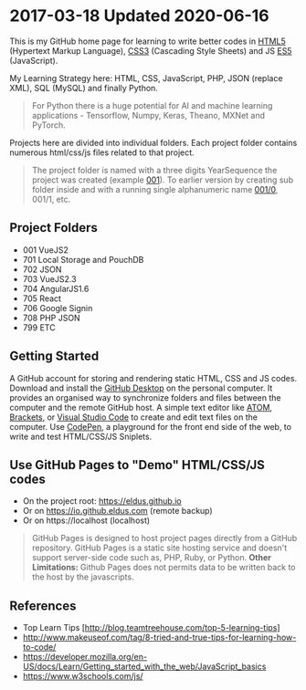 # 2017-03-18 Updated 2020-06-16

This is my GitHub home page for learning to write better codes in [HTML5](https://en.wikipedia.org/wiki/HTML5) (Hypertext Markup Language), [CSS3](https://en.wikipedia.org/wiki/Cascading_Style_Sheets#CSS_3) (Cascading Style Sheets) and JS [ES5](https://en.wikipedia.org/wiki/ECMAScript#5th_Edition) (JavaScript).

My Learning Strategy here: HTML, CSS, JavaScript, PHP, JSON (replace XML), SQL (MySQL) and finally Python.

> For Python there is a huge potential for AI and machine learning applications - Tensorflow, Numpy, Keras, Theano, MXNet and PyTorch.

Projects here are divided into individual folders. Each project folder contains numerous html/css/js files related to that project.

> The project folder is named with a three digits YearSequence the project was created (example [001](https://github.com/eldus/eldus.github.io/tree/master/001)). To earlier version by creating sub folder inside and with a running single alphanumeric name [001/0](https://github.com/eldus/eldus.github.io/tree/master/001/0), 001/1, etc.

## Project Folders

* 001 VueJS2
* 701 Local Storage and PouchDB
* 702 JSON
* 703 VueJS2.3
* 704 AngularJS1.6
* 705 React
* 706 Google Signin
* 708 PHP JSON
* 799 ETC

## Getting Started

A GitHub account for storing and rendering static HTML, CSS and JS codes. Download and install the [GitHub Desktop](https://desktop.github.com) on the personal computer. It provides an organised way to synchronize folders and files between the computer and the remote GitHub host. A simple text editor like [ATOM](https://atom.io), [Brackets](https://brackets.io), or [Visual Studio Code](https://code.visualstudio.com) to create and edit text files on the computer. Use [CodePen](https://codepen.io/pen/), a playground for the front end side of the web, to write and test HTML/CSS/JS Sniplets.

## Use GitHub Pages to "Demo" HTML/CSS/JS codes

* On the project root: https://eldus.github.io
* Or on https://io.github.eldus.com (remote backup)
* Or on https://localhost (localhost)

> GitHub Pages is designed to host project pages directly from a GitHub repository. GitHub Pages is a static site hosting service and doesn't support server-side code such as, PHP, Ruby, or Python. **Other Limitations:** Github Pages does not permits data to be written back to the host by the javascripts.

## References

* Top Learn Tips [http://blog.teamtreehouse.com/top-5-learning-tips]
* http://www.makeuseof.com/tag/8-tried-and-true-tips-for-learning-how-to-code/
* https://developer.mozilla.org/en-US/docs/Learn/Getting_started_with_the_web/JavaScript_basics
* https://www.w3schools.com/js/

